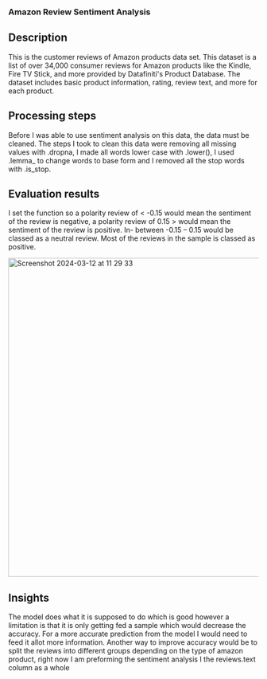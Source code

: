 ### Amazon Review Sentiment Analysis

## Description
This is the customer reviews of Amazon products data set. This dataset is a list of over 34,000 consumer reviews for Amazon products like the Kindle, 
Fire TV Stick, and more provided by Datafiniti's Product Database. The dataset includes basic product information, rating, review text, and more for each product.

## Processing steps
Before I was able to use sentiment analysis on this data, the data must be cleaned. The steps I took to clean this data were removing all missing values with .dropna, I made all words lower case with .lower(), I used .lemma_ to change words to base form and I removed all the stop words with .is_stop.

## Evaluation results
I set the function so a polarity review of < -0.15 would mean the sentiment of the review is negative, a polarity review of 0.15 > would mean the sentiment of the review is positive. In- between -0.15 – 0.15 would be classed as a neutral review. Most of the reviews in the sample is classed as positive.

<img width="640" alt="Screenshot 2024-03-12 at 11 29 33" src="https://github.com/Aolabode321/finalCapstone1/assets/156569217/ff0b8ee5-da0d-4325-be67-9c66b35c2f49">


## Insights
The model does what it is supposed to do which is good however a limitation is that it is only getting fed a sample which would decrease the accuracy. For a more accurate prediction from the model I would need to feed it allot more information. Another way to improve accuracy would be to split the reviews into different groups depending on the type of amazon product, right now I am preforming the sentiment analysis I the reviews.text column as a whole
